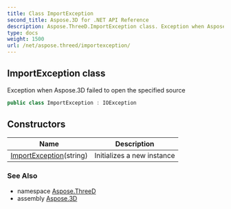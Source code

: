 ```yaml
---
title: Class ImportException
second_title: Aspose.3D for .NET API Reference
description: Aspose.ThreeD.ImportException class. Exception when Aspose.3D failed to open the specified source
type: docs
weight: 1500
url: /net/aspose.threed/importexception/
---
```

## ImportException class

Exception when Aspose.3D failed to open the specified source

```csharp
public class ImportException : IOException
```

## Constructors

| Name | Description |
| --- | --- |
| [ImportException](importexception/)(string) | Initializes a new instance |

### See Also

* namespace [Aspose.ThreeD](../../aspose.threed/)
* assembly [Aspose.3D](../../)


